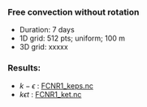 ### Free convection without rotation

- Duration: 7 days
- 1D grid: 512 pts; uniform; 100 m
- 3D grid: xxxxx


### Results:
- $k - \epsilon$ : [FCNR1_keps.nc](test_cases/FCNR1_keps.nc)
- $k \epsilon t$ : [FCNR1_ket.nc](test_cases/FCNR1_ket.nc)

